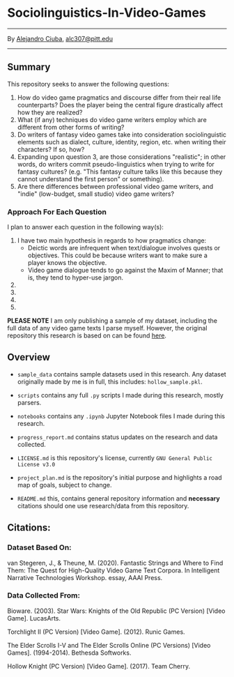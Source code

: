# Sociolinguistics-In-Video-Games
***
By [Alejandro Ciuba](https://alejandrociuba.github.io), alc307@pitt.edu
***
## Summary
This repository seeks to answer the following questions:
1. How do video game pragmatics and discourse differ from their real life counterparts? Does the player being the central figure drastically affect how they are realized?
2. What (if any) techniques do video game writers employ which are different from other forms of writing?
3. Do writers of fantasy video games take into consideration sociolinguistic elements such as dialect, culture, identity, region, etc. when writing their characters? If so, how?
4. Expanding upon question 3, are those considerations "realistic"; in other words, do writers commit pseudo-linguistics when trying to write for fantasy cultures? (e.g. "This fantasy culture talks like this because they cannot understand the first person" or something).
5. Are there differences between professional video game writers, and "indie" (low-budget, small studio) video game writers?

### Approach For Each Question
I plan to answer each question in the following way(s):
1. I have two main hypothesis in regards to how pragmatics change:
    * Deictic words are infrequent when text/dialogue involves quests or objectives. This could be because writers want to make sure a player knows the objective.
    * Video game dialogue tends to go against the Maxim of Manner; that is, they tend to hyper-use jargon.
2. 
3. 
4. 
5. 

**PLEASE NOTE** I am only publishing a sample of my dataset, including the full data of any video game texts I parse myself. However, the original repository this research is based on can be found [here](https://github.com/hmi-utwente/video-game-text-corpora).

## Overview
* `sample_data` contains sample datasets used in this research. Any dataset originally made by me is in full, this includes: `hollow_sample.pkl`.
* `scripts` contains any full `.py` scripts I made during this research, mostly parsers.
* `notebooks` contains any `.ipynb` Jupyter Notebook files I made during this research.

* `progress_report.md` contains status updates on the research and data collected.
* `LICENSE.md` is this repository's license, currently `GNU General Public License v3.0`
* `project_plan.md` is the repository's initial purpose and highlights a road map of goals, subject to change.
* `README.md` this, contains general repository information and **necessary** citations should one use research/data from this repository.

## Citations:
### Dataset Based On:
van Stegeren, J., & Theune, M. (2020). Fantastic Strings and Where to Find Them: The Quest for High-Quality Video Game Text Corpora. In Intelligent Narrative Technologies Workshop. essay, AAAI Press.

### Data Collected From:
Bioware. (2003). Star Wars: Knights of the Old Republic (PC Version) [Video Game]. LucasArts.

Torchlight II (PC Version) [Video Game]. (2012). Runic Games.

The Elder Scrolls I-V and The Elder Scrolls Online (PC Versions) [Video Games]. (1994-2014). Bethesda Softworks.

Hollow Knight (PC Version) [Video Game]. (2017). Team Cherry.
